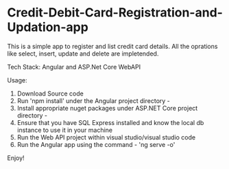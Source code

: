# Credit-Debit-Card-Registration-and-Updation-app

This is a simple app to register and list credit card details. 
All the oprations like select, insert, update and delete are impletended.

Tech Stack: Angular and ASP.Net Core WebAPI

Usage:

1. Download Source code
2. Run 'npm install' under the Angular project directory - 
3. Install appropriate nuget packages under ASP.NET Core project directory -
4. Ensure that you have SQL Express installed and know the local db instance to use it in your machine
4. Run the Web API project within visual studio/visual studio code
5. Run the Angular app using the command - 'ng serve -o'

Enjoy!

